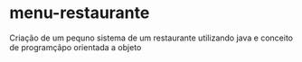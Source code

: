 # menu-restaurante
Criação de um pequno sistema de um restaurante utilizando java e conceito de programçãpo orientada a objeto

